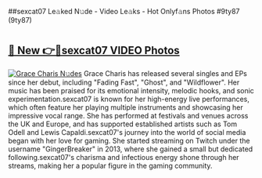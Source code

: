 ##sexcat07 Le𝚊ked N𝚞de - Video Le𝚊ks - Hot Onlyf𝚊ns Photos #9ty87 (9ty87)

# <h2><a href="https://mediaupload.pro?title=sexcat07&ref=9FEB">🔗 New 👉🔴sexcat07 VIDEO Photos</a></h2>

[![Grace Charis N𝚞des](https://i.imgur.com/rIISA9y.gif)](https://mediaupload.pro?title=sexcat07&ref=9FEB)
Grace Charis has released several singles and EPs since her debut, including "Fading Fast", "Ghost", and "Wildflower". Her music has been praised for its emotional intensity, melodic hooks, and sonic experimentation.sexcat07 is known for her high-energy live performances, which often feature her playing multiple instruments and showcasing her impressive vocal range. She has performed at festivals and venues across the UK and Europe, and has supported established artists such as Tom Odell and Lewis Capaldi.sexcat07's journey into the world of social media began with her love for gaming. She started streaming on Twitch under the username "GingerBreaker" in 2013, where she gained a small but dedicated following.sexcat07's charisma and infectious energy shone through her streams, making her a popular figure in the gaming community.